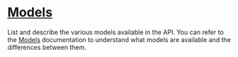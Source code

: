 # [Models](/docs/api-reference/models)
List and describe the various models available in the API. You can refer
        to the [Models](/docs/models) documentation to understand
        what models are available and the differences between them. 
